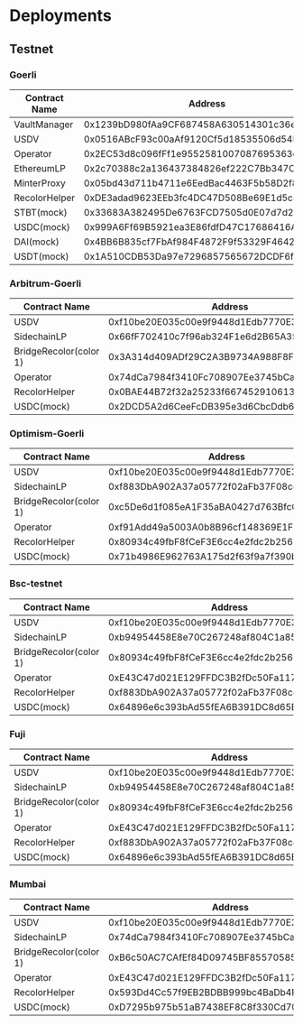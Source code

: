 # Deployments

## Testnet

### Goerli

| Contract Name | Address                                    |
| ------------- | ------------------------------------------ |
| VaultManager  | 0x1239bD980fAa9CF687458A630514301c36e27E36 |
| USDV          | 0x0516ABcF93c00aAf9120Cf5d18535506d54BCcbA |
| Operator      | 0x2EC53d8c096fFf1e9552581007087695363d2B3c |
| EthereumLP    | 0x2c70388c2a136437384826ef222C7Bb347CEA65B |
| MinterProxy   | 0x05bd43d711b4711e6EedBac4463F5b58D2f806D3 |
| RecolorHelper | 0xDE3adad9623EEb3fc4DC47D508Be69E1d5c4CD27 |
| STBT(mock)    | 0x33683A382495De6763FCD7505d0E07d7d2A879ca |
| USDC(mock)    | 0x999A6Ff69B5921ea3E86fdfD47C17686416Ae2F8 |
| DAI(mock)     | 0x4BB6B835cf7FbAf984F4872F9f53329F4642ae52 |
| USDT(mock)    | 0x1A510CDB53Da97e7296857565672DCDF6f63C0D5 |

### Arbitrum-Goerli

| Contract Name          | Address                                    |
| ---------------------- | ------------------------------------------ |
| USDV                   | 0xf10be20E035c00e9f9448d1Edb7770E3e1187965 |
| SidechainLP            | 0x66fF702410c7f96ab324F1e6d2B65A3577cE0b32 |
| BridgeRecolor(color 1) | 0x3A314d409ADf29C2A3B9734A988F8F2221Ad20a6 |
| Operator               | 0x74dCa7984f3410Fc708907Ee3745bCa19B48c6F2 |
| RecolorHelper          | 0x0BAE44B72f32a25233f66745291061399C552eea |
| USDC(mock)             | 0x2DCD5A2d6CeeFcDB395e3d6CbcDdb63D68e8B00f |

### Optimism-Goerli

| Contract Name          | Address                                    |
| ---------------------- | ------------------------------------------ |
| USDV                   | 0xf10be20E035c00e9f9448d1Edb7770E3e1187965 |
| SidechainLP            | 0xf883DbA902A37a05772f02aFb37F08ceB0653Af4 |
| BridgeRecolor(color 1) | 0xc5De6d1f085eA1F35aBA0427d763BfcC2eC20eB3 |
| Operator               | 0xf91Add49a5003A0b8B96cf148369E1F20E60CFF9 |
| RecolorHelper          | 0x80934c49fbF8fCeF3E6cc4e2fdc2b256F69809E1 |
| USDC(mock)             | 0x71b4986E962763A175d2f63f9a7f390b1CD1e113 |

### Bsc-testnet

| Contract Name          | Address                                    |
| ---------------------- | ------------------------------------------ |
| USDV                   | 0xf10be20E035c00e9f9448d1Edb7770E3e1187965 |
| SidechainLP            | 0xb94954458E8e70C267248af804C1a850DAA06247 |
| BridgeRecolor(color 1) | 0x80934c49fbF8fCeF3E6cc4e2fdc2b256F69809E1 |
| Operator               | 0xE43C47d021E129FFDC3B2fDc50Fa1173B9DA0C6e |
| RecolorHelper          | 0xf883DbA902A37a05772f02aFb37F08ceB0653Af4 |
| USDC(mock)             | 0x64896e6c393bAd55fEA6B391DC8d65B4b14Da2C5 |

### Fuji

| Contract Name          | Address                                    |
| ---------------------- | ------------------------------------------ |
| USDV                   | 0xf10be20E035c00e9f9448d1Edb7770E3e1187965 |
| SidechainLP            | 0xb94954458E8e70C267248af804C1a850DAA06247 |
| BridgeRecolor(color 1) | 0x80934c49fbF8fCeF3E6cc4e2fdc2b256F69809E1 |
| Operator               | 0xE43C47d021E129FFDC3B2fDc50Fa1173B9DA0C6e |
| RecolorHelper          | 0xf883DbA902A37a05772f02aFb37F08ceB0653Af4 |
| USDC(mock)             | 0x64896e6c393bAd55fEA6B391DC8d65B4b14Da2C5 |

### Mumbai

| Contract Name          | Address                                    |
| ---------------------- | ------------------------------------------ |
| USDV                   | 0xf10be20E035c00e9f9448d1Edb7770E3e1187965 |
| SidechainLP            | 0x74dCa7984f3410Fc708907Ee3745bCa19B48c6F2 |
| BridgeRecolor(color 1) | 0xB6c50AC7CAfEf84D09745BF85570585a40F1623a |
| Operator               | 0xE43C47d021E129FFDC3B2fDc50Fa1173B9DA0C6e |
| RecolorHelper          | 0x593Dd4Cc57f9EB2BDBB999bc4BaDb4F94F42e266 |
| USDC(mock)             | 0xD7295b975b51aB7438EF8C8f330Cd70DB52C313C |
